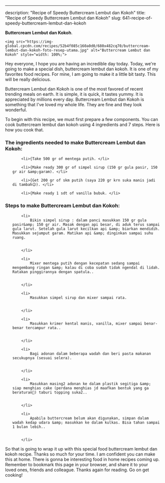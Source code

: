 ---
description: "Recipe of Speedy Buttercream Lembut dan Kokoh"
title: "Recipe of Speedy Buttercream Lembut dan Kokoh"
slug: 641-recipe-of-speedy-buttercream-lembut-dan-kokoh

<p>
	<strong>Buttercream Lembut dan Kokoh</strong>. 
	
</p>
<p>
	
	<img src="https://img-global.cpcdn.com/recipes/52b4f085c160a0d0/680x482cq70/buttercream-lembut-dan-kokoh-foto-resep-utama.jpg" alt="Buttercream Lembut dan Kokoh" style="width: 100%;">
	
	
</p>
<p>
	Hey everyone, I hope you are having an incredible day today. Today, we're going to make a special dish, buttercream lembut dan kokoh. It is one of my favorites food recipes. For mine, I am going to make it a little bit tasty. This will be really delicious.
</p>
	
<p>
	Buttercream Lembut dan Kokoh is one of the most favored of recent trending meals on earth. It is simple, it is quick, it tastes yummy. It is appreciated by millions every day. Buttercream Lembut dan Kokoh is something that I've loved my whole life. They are fine and they look wonderful.
</p>
<p>
	
</p>

<p>
To begin with this recipe, we must first prepare a few components. You can cook buttercream lembut dan kokoh using 4 ingredients and 7 steps. Here is how you cook that.
</p>

<h3>The ingredients needed to make Buttercream Lembut dan Kokoh:</h3>

<ol>
	
		<li>{Take 500 gr of mentega putih. </li>
	
		<li>{Make ready 300 gr of simpel sirup (150 gr gula pasir, 150 gr air &amp;garam). </li>
	
		<li>{Get 200 gr of skm putih (saya 220 gr krn suka manis jadi di tambah😉). </li>
	
		<li>{Make ready 1 sdt of vanilla bubuk. </li>
	
</ol>
<p>
	
</p>

<h3>Steps to make Buttercream Lembut dan Kokoh:</h3>

<ol>
	
		<li>
			Bikin simpel sirup : dalam panci masukkan 150 gr gula pasir&amp; 150 gr air. Masak dengan api besar, di aduk terus sampai gula larut. Setelah gula larut kecilkan api &amp; biarkan mendidih. Masukkan sejumput garam. Matikan api &amp; dinginkan sampai suhu ruang.
			
			
		</li>
	
		<li>
			Mixer mentega putih dengan kecepatan sedang sampai mengembang ringan &amp; kalau di coba sudah tidak ngendal di lidah. Ratakan pinggirannya dengan spatula..
			
			
		</li>
	
		<li>
			Masukkan simpel sirup dan mixer sampai rata.
			
			
		</li>
	
		<li>
			Masukkan krimer kental manis, vanilla, mixer sampai benar-benar tercampur rata..
			
			
		</li>
	
		<li>
			Bagi adonan dalam beberapa wadah dan beri pasta makanan secukupnya (sesuai selera).
			
			
		</li>
	
		<li>
			Masukkan masing2 adonan ke dalam plastik segitiga &amp; siap menghias cake (perdana menghias jd maafkan bentuk yang ga beraturan🤣) taburi topping suka2..
			
			
		</li>
	
		<li>
			Apabila buttercream belum akan digunakan, simpan dalam wadah kedap udara &amp; masukkan ke dalam kulkas. Bisa tahan sampai 1 bulan lebih..
			
			
		</li>
	
</ol>

<p>
	
</p>

<p>
	So that is going to wrap it up with this special food buttercream lembut dan kokoh recipe. Thanks so much for your time. I am confident you can make this at home. There is gonna be interesting food in home recipes coming up. Remember to bookmark this page in your browser, and share it to your loved ones, friends and colleague. Thanks again for reading. Go on get cooking!
</p>

